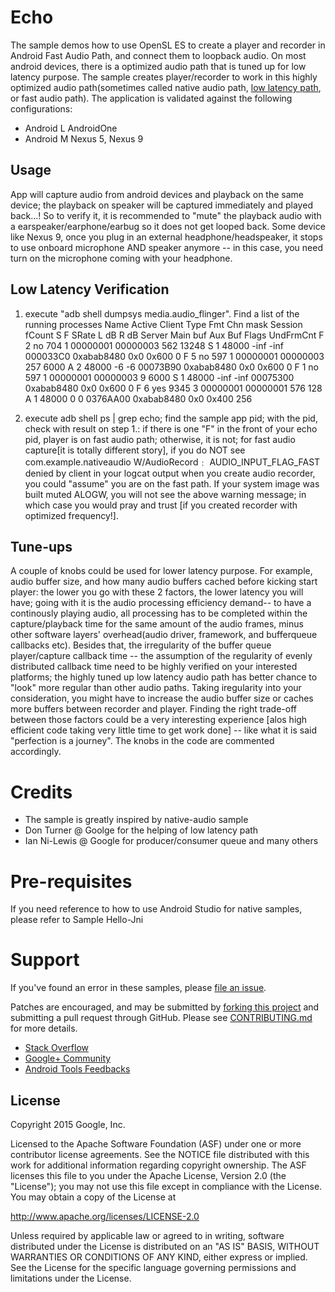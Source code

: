 Echo
====
The sample demos how to use OpenSL ES to create a player and recorder in Android Fast Audio Path, and connect them to loopback audio. On most android devices, there is a optimized audio path that is tuned up for low latency purpose. The sample creates player/recorder to work in this highly optimized audio path(sometimes called native audio path, [low latency path](http://stackoverflow.com/questions/14842803/low-latency-audio-playback-on-android?rq=1), or fast audio path). The application is validated against the following configurations:
  *   Android L    AndroidOne
  *   Android M    Nexus 5, Nexus 9

Usage
-----
App will capture audio from android devices and playback on the same device; the playback on speaker will be captured immediately and played back...! So to verify it, it is recommended to "mute" the playback audio with a earspeaker/earphone/earbug so it does not get looped back.  Some device like Nexus 9, once you plug in an external headphone/headspeaker, it stops to use onboard microphone AND speaker anymore -- in this case, you need turn on the microphone coming with your headphone.

Low Latency Verification
------------------------

1. execute "adb shell dumpsys media.audio_flinger". Find a list of the running processes
    Name Active Client Type      Fmt Chn mask Session fCount S F SRate  L dB  R dB    Server Main buf  Aux Buf Flags UndFrmCnt
    F  2     no    704    1 00000001 00000003     562  13248 S 1 48000  -inf  -inf  000033C0 0xabab8480 0x0 0x600         0 
    F  5     no    597    1 00000001 00000003     257   6000 A 2 48000    -6    -6  00073B90 0xabab8480 0x0 0x600         0 
    F  1     no    597    1 00000001 00000003       9   6000 S 1 48000  -inf  -inf  00075300 0xabab8480 0x0 0x600         0 
    F  6    yes   9345    3 00000001 00000001     576    128 A 1 48000     0     0  0376AA00 0xabab8480 0x0 0x400       256 

2. execute adb shell ps  | grep echo; find the sample app pid; with the pid, check with result on step 1.: if there is one "F" in the front of your echo pid, player is on fast audio path; otherwise, it is not; for fast audio capture[it is totally different story], if you do NOT see 
    com.example.nativeaudio W/AudioRecord﹕ AUDIO_INPUT_FLAG_FAST denied by client
in your logcat output when you create audio recorder, you could "assume" you are on the fast path. If your system image was built muted ALOGW, you will not see the above warning message; in which case you would pray and trust [if you created recorder with optimized frequency!].

Tune-ups
--------
A couple of knobs could be used for lower latency purpose. For example, audio buffer size, and how many audio buffers cached before kicking start player: the lower you go with these 2 factors, the lower latency you will have; going with it is the audio processing efficiency demand-- to have a continously playing audio, all processing has to be completed within the capture/playback time for the same amount of the audio frames, minus other software layers' overhead(audio driver, framework, and bufferqueue callbacks etc). Besides that, the irregularity of the buffer queue player/capture callback time -- the assumption of the regularity of evenly distributed callback time need to be highly verified on your interested platforms; the highly tuned up low latency audio path has better chance to "look" more regular than other audio paths. Taking iregularity into your consideration, you might have to increase the audio buffer size or caches more buffers between recorder and player. Finding the right trade-off between those factors could be a very interesting experience [alos high efficient code taking very little time to get work done] -- like what it is said "perfection is a journey". The knobs in the code are commented accordingly.

Credits
=======
  * The sample is greatly inspired by native-audio sample
  * Don Turner @ Goolge for the helping of low latency path
  * Ian Ni-Lewis @ Google for producer/consumer queue and many others

Pre-requisites
=============
If you need reference to how to use Android Studio for native samples, please refer to Sample Hello-Jni

Support
=======

If you've found an error in these samples, please [file an issue](https://github.com/googlesamples/android-ndk/issues/new).

Patches are encouraged, and may be submitted by [forking this project](https://github.com/googlesamples/android-ndk/fork) and
submitting a pull request through GitHub. Please see [CONTRIBUTING.md](CONTRIBUTING.md) for more details.

- [Stack Overflow](http://stackoverflow.com/questions/tagged/android-ndk)
- [Google+ Community](https://plus.google.com/communities/105153134372062985968)
- [Android Tools Feedbacks](http://tools.android.com/feedback)

License
-------

Copyright 2015 Google, Inc.

Licensed to the Apache Software Foundation (ASF) under one or more contributor
license agreements.  See the NOTICE file distributed with this work for
additional information regarding copyright ownership.  The ASF licenses this
file to you under the Apache License, Version 2.0 (the "License"); you may not
use this file except in compliance with the License.  You may obtain a copy of
the License at

  http://www.apache.org/licenses/LICENSE-2.0

Unless required by applicable law or agreed to in writing, software
distributed under the License is distributed on an "AS IS" BASIS, WITHOUT
WARRANTIES OR CONDITIONS OF ANY KIND, either express or implied.  See the
License for the specific language governing permissions and limitations under
the License.
